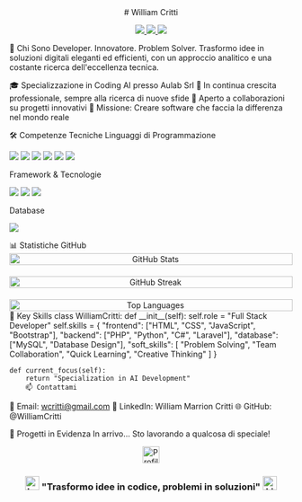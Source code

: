 <div align="center">
# William Critti
<p>
  <a href="mailto:wcritti@gmail.com">
    <img src="https://img.shields.io/badge/Email-FF5733?style=for-the-badge&logo=gmail&logoColor=white" />
  </a>
  <a href="https://www.linkedin.com/in/william-marrion-critti-fullstack-developer/">
    <img src="https://img.shields.io/badge/LinkedIn-900C3F?style=for-the-badge&logo=linkedin&logoColor=white" />
  </a>
  <a href="https://github.com/WilliamCritti">
    <img src="https://img.shields.io/github/followers/WilliamCritti?style=for-the-badge&logo=github&logoColor=white&labelColor=511845&color=511845" />
  </a>
</p>
</div>
🚀 Chi Sono
Developer. Innovatore. Problem Solver. Trasformo idee in soluzioni digitali eleganti ed efficienti, con un approccio analitico e una costante ricerca dell'eccellenza tecnica.

🎓 Specializzazione in Coding AI presso Aulab Srl
🌱 In continua crescita professionale, sempre alla ricerca di nuove sfide
🤝 Aperto a collaborazioni su progetti innovativi
🎯 Missione: Creare software che faccia la differenza nel mondo reale

🛠️ Competenze Tecniche
Linguaggi di Programmazione
<p>
  <img src="https://img.shields.io/badge/HTML5-FF5733?style=for-the-badge&logo=html5&logoColor=white" />
  <img src="https://img.shields.io/badge/CSS3-C70039?style=for-the-badge&logo=css3&logoColor=white" />
  <img src="https://img.shields.io/badge/JavaScript-900C3F?style=for-the-badge&logo=javascript&logoColor=white" />
  <img src="https://img.shields.io/badge/PHP-511845?style=for-the-badge&logo=php&logoColor=white" />
  <img src="https://img.shields.io/badge/Python-FF5733?style=for-the-badge&logo=python&logoColor=white" />
  <img src="https://img.shields.io/badge/C%23-C70039?style=for-the-badge&logo=c-sharp&logoColor=white" />
</p>
Framework & Tecnologie
<p>
  <img src="https://img.shields.io/badge/Laravel-900C3F?style=for-the-badge&logo=laravel&logoColor=white" />
  <img src="https://img.shields.io/badge/Bootstrap-511845?style=for-the-badge&logo=bootstrap&logoColor=white" />
  <img src="https://img.shields.io/badge/Livewire-FF5733?style=for-the-badge&logo=livewire&logoColor=white" />
</p>
Database
<p>
  <img src="https://img.shields.io/badge/MySQL-C70039?style=for-the-badge&logo=mysql&logoColor=white" />
</p>
📊 Statistiche GitHub
<div align="center">
  <div style="display: flex; flex-wrap: wrap; justify-content: center; gap: 20px;">
    <img src="https://github-readme-stats.vercel.app/api?username=WilliamCritti&show_icons=true&theme=radical&include_all_commits=true&count_private=true&bg_color=30,511845,900C3F,C70039,FF5733&icon_color=FF5733&title_color=FFC300&text_color=FFFFFF" alt="GitHub Stats" width="100%" max-width="400px" />
    <img src="https://github-readme-streak-stats.herokuapp.com/?user=WilliamCritti&theme=radical&background=30,511845,900C3F,C70039,FF5733&stroke=FFC300&ring=FFC300&fire=FFC300&currStreakNum=FFFFFF&sideNums=FFFFFF&currStreakLabel=FFFFFF&sideLabels=FFFFFF&dates=FFFFFF" alt="GitHub Streak" width="100%" max-width="400px" />
    <img src="https://github-readme-stats.vercel.app/api/top-langs/?username=WilliamCritti&layout=compact&theme=radical&bg_color=30,511845,900C3F,C70039,FF5733&title_color=FFC300&text_color=FFFFFF" alt="Top Languages" width="100%" max-width="400px" />
  </div>
</div>
💼 Key Skills
class WilliamCritti:
    def __init__(self):
        self.role = "Full Stack Developer"
        self.skills = {
            "frontend": ["HTML", "CSS", "JavaScript", "Bootstrap"],
            "backend": ["PHP", "Python", "C#", "Laravel"],
            "database": ["MySQL", "Database Design"],
            "soft_skills": [
                "Problem Solving",
                "Team Collaboration",
                "Quick Learning",
                "Creative Thinking"
            ]
        }
    
    def current_focus(self):
        return "Specialization in AI Development"
        📫 Contattami

📧 Email: wcritti@gmail.com
💼 LinkedIn: William Marrion Critti
🌐 GitHub: @WilliamCritti

🌟 Progetti in Evidenza
In arrivo... Sto lavorando a qualcosa di speciale!
<div align="center">
  <a href="https://github.com/WilliamCritti">
    <img src="https://komarev.com/ghpvc/?username=WilliamCritti&style=for-the-badge&color=FF5733" alt="Profile Views" height="30" />
  </a>
  <h3><img src="https://raw.githubusercontent.com/Tarikul-Islam-Anik/Animated-Fluent-Emojis/master/Emojis/Objects/Laptop.png" alt="Laptop" width="25" height="25" /> "Trasformo idee in codice, problemi in soluzioni" <img src="https://raw.githubusercontent.com/Tarikul-Islam-Anik/Animated-Fluent-Emojis/master/Emojis/Objects/Light%20Bulb.png" alt="Light Bulb" width="25" height="25" /></h3>
</div>
